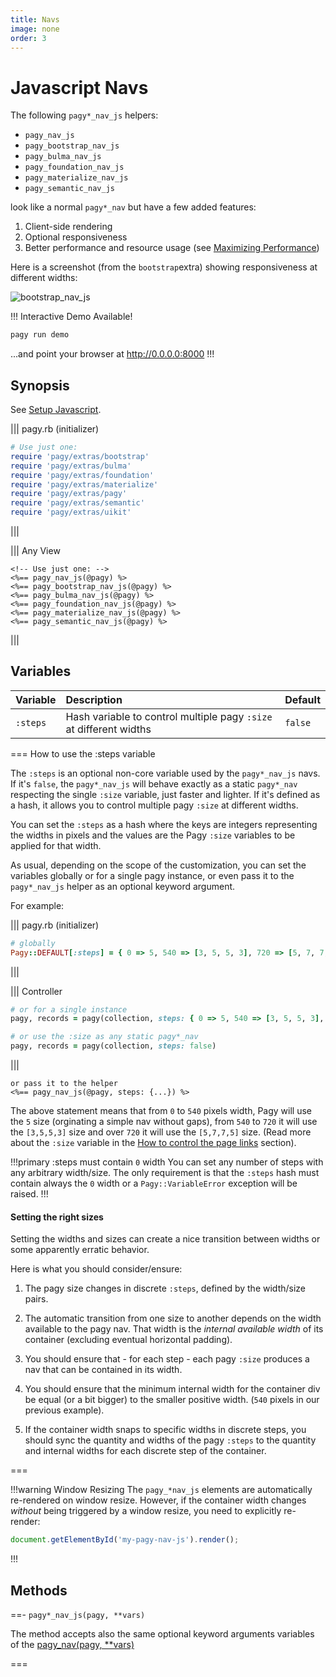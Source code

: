 ```yaml
---
title: Navs
image: none
order: 3
---
```


# Javascript Navs

The following `pagy*_nav_js` helpers:

- `pagy_nav_js`
- `pagy_bootstrap_nav_js`
- `pagy_bulma_nav_js`
- `pagy_foundation_nav_js`
- `pagy_materialize_nav_js`
- `pagy_semantic_nav_js`

look like a normal `pagy*_nav` but have a few added features:

1. Client-side rendering
2. Optional responsiveness
3. Better performance and resource usage (see [Maximizing Performance](/docs/how-to#maximize-performance))

Here is a screenshot (from the `bootstrap`extra) showing responsiveness at different widths:

![bootstrap_nav_js](/docs/assets/images/bootstrap_nav_js.png)

!!! Interactive Demo Available!

```sh
pagy run demo
```
...and point your browser at http://0.0.0.0:8000
!!!

## Synopsis

See [Setup Javascript](setup).

||| pagy.rb (initializer)

```ruby
# Use just one:
require 'pagy/extras/bootstrap'
require 'pagy/extras/bulma'
require 'pagy/extras/foundation'
require 'pagy/extras/materialize'
require 'pagy/extras/pagy'
require 'pagy/extras/semantic'
require 'pagy/extras/uikit'
```

|||

||| Any View

```erb
<!-- Use just one: -->
<%== pagy_nav_js(@pagy) %>
<%== pagy_bootstrap_nav_js(@pagy) %>
<%== pagy_bulma_nav_js(@pagy) %>
<%== pagy_foundation_nav_js(@pagy) %>
<%== pagy_materialize_nav_js(@pagy) %>
<%== pagy_semantic_nav_js(@pagy) %>
```

|||

## Variables

| Variable | Description                                                        | Default |
|:---------|:-------------------------------------------------------------------|:--------|
| `:steps` | Hash variable to control multiple pagy `:size` at different widths | `false` |

=== How to use the :steps variable

The `:steps` is an optional non-core variable used by the `pagy*_nav_js` navs. If it's `false`, the `pagy*_nav_js` will behave
exactly as a static `pagy*_nav` respecting the single `:size` variable, just faster and lighter. If it's defined as a hash, it
allows you to control multiple pagy `:size` at different widths.

You can set the `:steps` as a hash where the keys are integers representing the widths in pixels and the values are the
Pagy `:size` variables to be applied for that width.

As usual, depending on the scope of the customization, you can set the variables globally or for a single pagy instance, or even
pass it to the `pagy*_nav_js` helper as an optional keyword argument.

For example:

||| pagy.rb (initializer)

```ruby
# globally
Pagy::DEFAULT[:steps] = { 0 => 5, 540 => [3, 5, 5, 3], 720 => [5, 7, 7, 5] }
```

|||

||| Controller

```ruby
# or for a single instance
pagy, records = pagy(collection, steps: { 0 => 5, 540 => [3, 5, 5, 3], 720 => [5, 7, 7, 5] })

# or use the :size as any static pagy*_nav
pagy, records = pagy(collection, steps: false)
```

|||

```erb
or pass it to the helper
<%== pagy_nav_js(@pagy, steps: {...}) %>
```

The above statement means that from `0` to `540` pixels width, Pagy will use the `5` size (orginating a simple nav without gaps),
from `540` to `720` it will use the `[3,5,5,3]` size and over `720` it will use the `[5,7,7,5]` size. (Read more about the `:size`
variable in the [How to control the page links](/docs/how-to#control-the-page-links) section).

!!!primary :steps must contain `0` width
You can set any number of steps with any arbitrary width/size. The only requirement is that the `:steps` hash must contain always
the `0` width or a `Pagy::VariableError` exception will be raised.
!!!

#### Setting the right sizes

Setting the widths and sizes can create a nice transition between widths or some apparently erratic behavior.

Here is what you should consider/ensure:

1. The pagy size changes in discrete `:steps`, defined by the width/size pairs.

2. The automatic transition from one size to another depends on the width available to the pagy nav. That width is the _internal
   available width_ of its container (excluding eventual horizontal padding).

3. You should ensure that - for each step - each pagy `:size` produces a nav that can be contained in its width.

4. You should ensure that the minimum internal width for the container div be equal (or a bit bigger) to the smaller positive
   width. (`540` pixels in our previous example).

5. If the container width snaps to specific widths in discrete steps, you should sync the quantity and widths of the pagy `:steps`
   to the quantity and internal widths for each discrete step of the container.

===

!!!warning Window Resizing
The `pagy_*nav_js` elements are automatically re-rendered on window resize. However, if the container width changes *without*
being triggered by a window resize, you need to explicitly re-render:

```js
document.getElementById('my-pagy-nav-js').render();
```

!!!

## Methods

==- `pagy*_nav_js(pagy, **vars)`

The method accepts also the same optional keyword arguments variables of
the [pagy_nav(pagy, **vars)](/docs/api/frontend#pagy-nav-pagy-vars)

===
